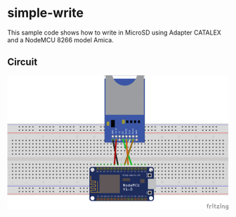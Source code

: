 # simple-write

This sample code shows how to write in MicroSD using Adapter CATALEX and a NodeMCU 8266 model Amica.

## Circuit

![image](../resources/simple-write.png)

